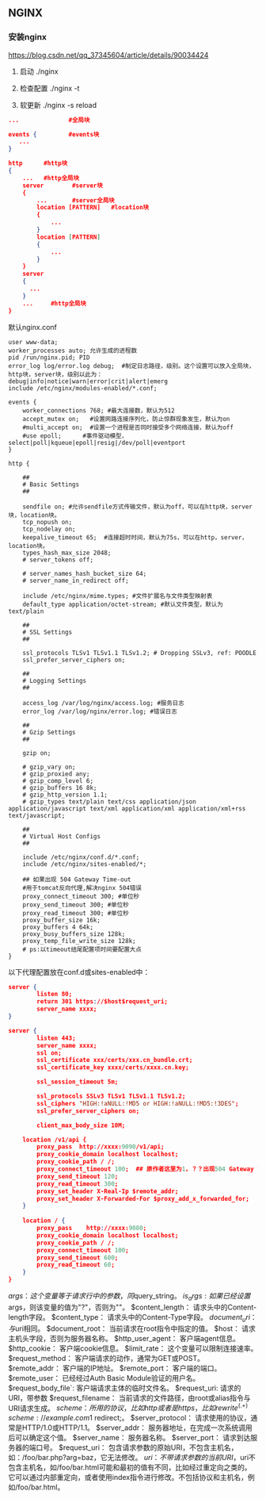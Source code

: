 ## NGINX

### 安装nginx
https://blog.csdn.net/qq_37345604/article/details/90034424

1. 启动
./nginx

2. 检查配置
./nginx -t

3. 软更新
./nginx -s reload


```json
...              #全局块

events {         #events块
   ...
}

http      #http块
{
    ...   #http全局块
    server        #server块
    { 
        ...       #server全局块
        location [PATTERN]   #location块
        {
            ...
        }
        location [PATTERN] 
        {
            ...
        }
    }
    server
    {
      ...
    }
    ...     #http全局块
}
```

默认nginx.conf
```
user www-data;
worker_processes auto; 允许生成的进程数
pid /run/nginx.pid; PID
error_log log/error.log debug;  #制定日志路径，级别。这个设置可以放入全局块，http块，server块，级别以此为：debug|info|notice|warn|error|crit|alert|emerg
include /etc/nginx/modules-enabled/*.conf;

events {
	worker_connections 768; #最大连接数，默认为512
    accept_mutex on;   #设置网路连接序列化，防止惊群现象发生，默认为on
    #multi_accept on;  #设置一个进程是否同时接受多个网络连接，默认为off
    #use epoll;      #事件驱动模型，select|poll|kqueue|epoll|resig|/dev/poll|eventport
}

http {

	##
	# Basic Settings
	##

	sendfile on; #允许sendfile方式传输文件，默认为off，可以在http块，server块，location块。
	tcp_nopush on;
	tcp_nodelay on;
	keepalive_timeout 65;  #连接超时时间，默认为75s，可以在http，server，location块。
	types_hash_max_size 2048;
	# server_tokens off;

	# server_names_hash_bucket_size 64;
	# server_name_in_redirect off;

	include /etc/nginx/mime.types; #文件扩展名与文件类型映射表
	default_type application/octet-stream; #默认文件类型，默认为text/plain

	##
	# SSL Settings
	##

	ssl_protocols TLSv1 TLSv1.1 TLSv1.2; # Dropping SSLv3, ref: POODLE
	ssl_prefer_server_ciphers on;

	##
	# Logging Settings
	##

	access_log /var/log/nginx/access.log; #服务日志    
	error_log /var/log/nginx/error.log; #错误日志

	##
	# Gzip Settings
	##

	gzip on;

	# gzip_vary on;
	# gzip_proxied any;
	# gzip_comp_level 6;
	# gzip_buffers 16 8k;
	# gzip_http_version 1.1;
	# gzip_types text/plain text/css application/json application/javascript text/xml application/xml application/xml+rss text/javascript;

	##
	# Virtual Host Configs
	##

	include /etc/nginx/conf.d/*.conf;
	include /etc/nginx/sites-enabled/*;
	
	## 如果出现 504 Gateway Time-out
	#用于tomcat反向代理,解决nginx 504错误 
    proxy_connect_timeout 300; #单位秒 
    proxy_send_timeout 300; #单位秒 
    proxy_read_timeout 300; #单位秒 
    proxy_buffer_size 16k; 
    proxy_buffers 4 64k; 
    proxy_busy_buffers_size 128k; 
    proxy_temp_file_write_size 128k;
    # ps:以timeout结尾配置项时间要配置大点
}

```

以下代理配置放在conf.d或sites-enabled中：
``` json
server {
        listen 80;
        return 301 https://$host$request_uri;
        server_name xxxx;
}

server {
        listen 443;
        server_name xxxx;
        ssl on;
        ssl_certificate xxx/certs/xxx.cn_bundle.crt;
        ssl_certificate_key xxxx/certs/xxxx.cn.key;

        ssl_session_timeout 5m;

        ssl_protocols SSLv3 TLSv1 TLSv1.1 TLSv1.2;
        ssl_ciphers "HIGH:!aNULL:!MD5 or HIGH:!aNULL:!MD5:!3DES";
        ssl_prefer_server_ciphers on;

        client_max_body_size 10M;

    location /v1/api {
        proxy_pass  http://xxxx:9090/v1/api;
        proxy_cookie_domain localhost localhost;
        proxy_cookie_path / /;
        proxy_connect_timeout 100;  ## 原作者这里为1，？？出现504 Gateway Time-out
        proxy_send_timeout 120;
        proxy_read_timeout 300;
        proxy_set_header X-Real-Ip $remote_addr;
        proxy_set_header X-Forwarded-For $proxy_add_x_forwarded_for;
    }
	
    location / {
        proxy_pass    http://xxxx:9080;
        proxy_cookie_domain localhost localhost;
        proxy_cookie_path / /;
        proxy_connect_timeout 100;
        proxy_send_timeout 600;
        proxy_read_timeout 60;
    }
}

```

$args：这个变量等于请求行中的参数，同$query_string。
$is_args: 如果已经设置$args，则该变量的值为"?"，否则为""。
$content_length： 请求头中的Content-length字段。
$content_type： 请求头中的Content-Type字段。
$document_uri： 与$uri相同。
$document_root： 当前请求在root指令中指定的值。
$host： 请求主机头字段，否则为服务器名称。
$http_user_agent： 客户端agent信息。
$http_cookie： 客户端cookie信息。
$limit_rate： 这个变量可以限制连接速率。
$request_method： 客户端请求的动作，通常为GET或POST。
$remote_addr： 客户端的IP地址。
$remote_port： 客户端的端口。
$remote_user： 已经经过Auth Basic Module验证的用户名。
$request_body_file`: 客户端请求主体的临时文件名。
$request_uri: 请求的URI，带参数
$request_filename： 当前请求的文件路径，由root或alias指令与URI请求生成。
$scheme： 所用的协议，比如http或者是https，比如rewrite ^(.+)$ $scheme://example.com$1 redirect;。
$server_protocol： 请求使用的协议，通常是HTTP/1.0或HTTP/1.1。
$server_addr： 服务器地址，在完成一次系统调用后可以确定这个值。
$server_name： 服务器名称。
$server_port： 请求到达服务器的端口号。
$request_uri： 包含请求参数的原始URI，不包含主机名，如：/foo/bar.php?arg=baz，它无法修改。
$uri： 不带请求参数的当前URI，$uri不包含主机名，如/foo/bar.html可能和最初的值有不同，比如经过重定向之类的。它可以通过内部重定向，或者使用index指令进行修改。不包括协议和主机名，例如/foo/bar.html。